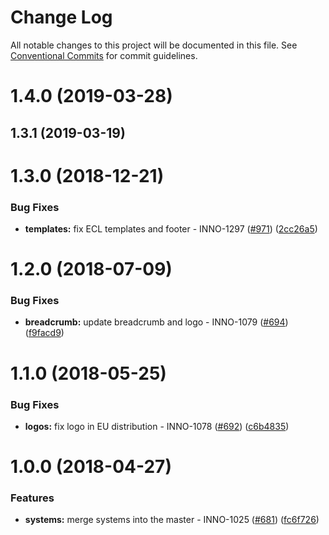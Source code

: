 # Change Log

All notable changes to this project will be documented in this file.
See [Conventional Commits](https://conventionalcommits.org) for commit guidelines.

<a name="1.4.0"></a>
# 1.4.0 (2019-03-28)



<a name="1.3.1"></a>
## 1.3.1 (2019-03-19)



<a name="1.3.0"></a>
# 1.3.0 (2018-12-21)


### Bug Fixes

* **templates:** fix ECL templates and footer - INNO-1297 ([#971](https://github.com/ec-europa/europa-component-library/issues/971)) ([2cc26a5](https://github.com/ec-europa/europa-component-library/commit/2cc26a5))



<a name="1.2.0"></a>
# 1.2.0 (2018-07-09)


### Bug Fixes

* **breadcrumb:** update breadcrumb and logo - INNO-1079 ([#694](https://github.com/ec-europa/europa-component-library/issues/694)) ([f9facd9](https://github.com/ec-europa/europa-component-library/commit/f9facd9))



<a name="1.1.0"></a>
# 1.1.0 (2018-05-25)


### Bug Fixes

* **logos:** fix logo in EU distribution - INNO-1078 ([#692](https://github.com/ec-europa/europa-component-library/issues/692)) ([c6b4835](https://github.com/ec-europa/europa-component-library/commit/c6b4835))



<a name="1.0.0"></a>
# 1.0.0 (2018-04-27)


### Features

* **systems:** merge systems into the master - INNO-1025 ([#681](https://github.com/ec-europa/europa-component-library/issues/681)) ([fc6f726](https://github.com/ec-europa/europa-component-library/commit/fc6f726))
